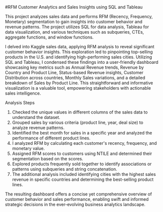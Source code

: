 #RFM Customer Analytics and Sales Insights using SQL and Tableau

This project analyzes sales data and performs RFM (Recency, Frequency, Monetary) segmentation to gain insights into customer behavior and revenue patterns. The project utilizes SQL for data analysis, Tableau for data visualization, and various techniques such as subqueries, CTEs, aggregate functions, and window functions.

I delved into Kaggle sales data, applying RFM analysis to reveal significant customer behavior insights. This exploration led to pinpointing top-selling products in the U.S. and identifying high-performing sales cities. Utilizing SQL and Tableau, I condensed these findings into a user-friendly dashboard showcasing key metrics such as Annual Revenue trends, Revenue by Country and Product Line, Status-based Revenue insights, Customer Distribution across countries, Monthly Sales variations, and a detailed breakdown of Sales by Product Line. This straightforward and informative visualization is a valuable tool, empowering stakeholders with actionable sales intelligence.

Analysis Steps
1) Checked the unique values in different columns of the sales data to understand the dataset.
2) Grouped sales by various criteria (product line, year, deal size) to analyze revenue patterns.
3) Identified the best month for sales in a specific year and analyzed the performance of different product lines.
4) I analyzed RFM by calculating each customer's recency, frequency, and monetary value.
5) Assigned RFM scores to customers using NTILE and determined their segmentation based on the scores.
6) Explored products frequently sold together to identify associations or patterns using subqueries and string concatenation.
7) The additional analysis included identifying cities with the highest sales revenue in specific countries and determining the best-selling product lines.

The resulting dashboard offers a concise yet comprehensive overview of customer behavior and sales performance, enabling swift and informed strategic decisions in the ever-evolving business analytics landscape.


